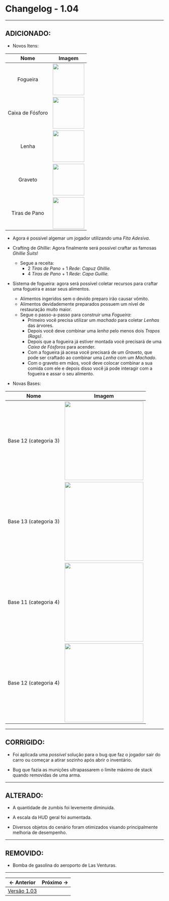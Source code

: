 # Changelog - 1.04

---

## **ADICIONADO**:
- Novos Itens:

| Nome | Imagem |
| :--: | :--: |
| Fogueira | <img src="https://user-images.githubusercontent.com/89032856/166902544-cf71d6dc-dbd6-4cc8-aa52-78f466ba1b08.png" height=100/> |
| Caixa de Fósforo | <img src="https://user-images.githubusercontent.com/89032856/166902902-3f904b2d-9788-4472-b9e7-7984f8a5a29d.png" height=100/> |
| Lenha | <img src="https://user-images.githubusercontent.com/89032856/166903022-c5b7a2c2-f34e-48a2-b713-307353670989.png" height=100/> |
| Graveto | <img src="https://user-images.githubusercontent.com/89032856/166903191-3f74214d-0351-4f68-8596-af672e1384b4.png" height=100/> |
| Tiras de Pano | <img src="https://user-images.githubusercontent.com/89032856/167252070-0098a025-18bc-4d54-934d-cee73c661afe.png" height=100/> |

- Agora é possível algemar um jogador utilizando uma *Fita Adesiva*.

- Crafting de *Ghillie*: Agora finalmente será possível craftar as famosas *Ghillie Suits*!
  - Segue a receita:
    - 2 *Tiras de Pano* + 1 *Rede*: *Capuz Ghillie.*
    - 4 *Tiras de Pano* + 1 *Rede*: *Capa Guillie.*

- Sistema de fogueira: agora será possível coletar recursos para craftar uma fogueira e assar seus alimentos.
  - Alimentos ingeridos sem o devido preparo irão causar vômito.
  - Alimentos devidademente preparados possuem um nível de restauração muito maior.
  - Segue o passo-a-passo para construir uma *Fogueira*:
    - Primeiro você precisa utilizar um *machado* para coletar *Lenhas* das árvores.
    - Depois você deve combinar uma *lenha* pelo menos dois *Trapos (Rags)*.
    - Depois que a fogueira já estiver montada você precisará de uma *Caixa de Fósforos* para acender.
    - Com a fogueira já acesa você precisará de um *Graveto*, que pode ser craftado ao combinar uma *Lenha* com um *Machado*.
    - Com o graveto em mãos, você deve colocar combinar a sua comida com ele e depois disso você já pode interagir com a fogueira e assar o seu alimento.

- Novas Bases:

| Nome | Imagem |
| :--: | :--: |
| Base 12 (categoria 3) | <img src="https://user-images.githubusercontent.com/89032856/167252382-55d13aa4-7db1-42ea-a17a-3dd27ae53d8f.png" width=250/> |
| Base 13 (categoria 3) | <img src="https://user-images.githubusercontent.com/89032856/167252409-d258ba2b-a408-44f4-9122-85f70b8650fd.png" width=250/> |
| Base 11 (categoria 4) | <img src="https://user-images.githubusercontent.com/89032856/167252445-d239dc61-ab74-45d9-b8aa-cf5e9c968328.png" width=250/> |
| Base 12 (categoria 4) | <img src="https://user-images.githubusercontent.com/89032856/167252473-18920653-8d63-45ba-a4c4-9e998660e186.png" width=250/> |

---

## **CORRIGIDO**:
- Foi aplicada uma *possível* solução para o bug que faz o jogador sair do carro ou começar a atirar sozinho após abrir o inventário.

- Bug que fazia as munições ultrapassarem o limite máximo de stack quando removidas de uma arma.
---

## **ALTERADO**:
- A quantidade de zumbis foi levemente diminuida.

- A escala da HUD geral foi aumentada.

- Diversos objetos do cenário foram otimizados visando principalmente melhoria de desempenho.
---

## **REMOVIDO**:
- Bomba de gasolina do aeroporto de Las Venturas.

---

← Anterior             |  Próximo →
:-------------------------:|:-------------------------:
[Versão 1.03](https://stoneagemta.com/releases/dayz/1.03) |

